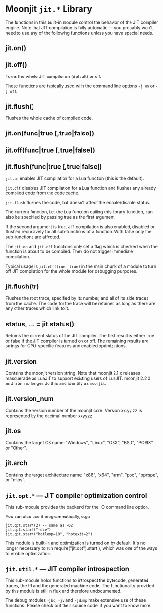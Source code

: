 # Moonjit `jit.*` Library

The functions in this built-in module control the behavior of the JIT compiler
engine. Note that JIT-compilation is fully automatic — you probably won't need
to use any of the following functions unless you have special needs.

## jit.on()
## jit.off()

Turns the whole JIT compiler on (default) or off.

These functions are typically used with the command line options `-j on` or `-j
off`.

## jit.flush()

Flushes the whole cache of compiled code.

## jit.on(func|true [,true|false])
## jit.off(func|true [,true|false])
## jit.flush(func|true [,true|false])

`jit.on` enables JIT compilation for a Lua function (this is the default).

`jit.off` disables JIT compilation for a Lua function and flushes any already
compiled code from the code cache.

`jit.flush` flushes the code, but doesn't affect the enable/disable status.

The current function, i.e. the Lua function calling this library function, can
also be specified by passing true as the first argument.

If the second argument is true, JIT compilation is also enabled, disabled or
flushed recursively for all sub-functions of a function. With false only the
sub-functions are affected.

The `jit.on` and `jit.off` functions only set a flag which is checked when the
function is about to be compiled. They do not trigger immediate compilation.

Typical usage is `jit.off(true, true)` in the main chunk of a module to turn
off JIT compilation for the whole module for debugging purposes.

## jit.flush(tr)

Flushes the root trace, specified by its number, and all of its side traces
from the cache. The code for the trace will be retained as long as there are
any other traces which link to it.

## status, ... = jit.status()

Returns the current status of the JIT compiler. The first result is either true
or false if the JIT compiler is turned on or off. The remaining results are
strings for CPU-specific features and enabled optimizations.

## jit.version

Contains the moonjit version string.  Note that moonjit 2.1.x releases
masquerade as LuaJIT to support existing users of LuaJIT.  moonjit 2.2.0 and
later no longer do this and identify as `moonjit`.

## jit.version\_num

Contains the version number of the moonjit core. Version xx.yy.zz is
represented by the decimal number xxyyzz.

<a name="jit_os"></a>
## jit.os

Contains the target OS name: "Windows", "Linux", "OSX", "BSD", "POSIX" or
"Other".

<a name="jit_arch"></a>
## jit.arch

Contains the target architecture name: "x86", "x64", "arm", "ppc", "ppcspe", or
"mips".

## `jit.opt.*` — JIT compiler optimization control

This sub-module provides the backend for the -O command line option.

You can also use it programmatically, e.g.:

```
jit.opt.start(2) -- same as -O2
jit.opt.start("-dce")
jit.opt.start("hotloop=10", "hotexit=2")
```

This module is built-in and optimization is turned on by default. It's no
longer necessary to run require("jit.opt").start(), which was one of the ways
to enable optimization.

## `jit.util.*` — JIT compiler introspection

This sub-module holds functions to introspect the bytecode, generated traces,
the IR and the generated machine code. The functionality provided by this
module is still in flux and therefore undocumented.

The debug modules `-jbc`, `-jv` and `-jdump` make extensive use of these
functions. Please check out their source code, if you want to know more. 
